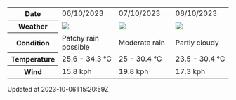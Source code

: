 
<table>
    <tr>
        <th>Date</th>
        <td>06/10/2023</td><td>07/10/2023</td><td>08/10/2023</td>
    </tr>
    <tr>
        <th>Weather</th>
        <td><img src="https://cdn.weatherapi.com/weather/64x64/day/176.png"/></td><td><img src="https://cdn.weatherapi.com/weather/64x64/day/302.png"/></td><td><img src="https://cdn.weatherapi.com/weather/64x64/day/116.png"/></td>
    </tr>
    <tr>
        <th>Condition</th>
        <td width="200px">Patchy rain possible</td><td width="200px">Moderate rain</td><td width="200px">Partly cloudy</td>
    </tr>
    <tr>
        <th>Temperature</th>
        <td>25.6 -  34.3 °C</td><td>25 -  30.4 °C</td><td>23.5 -  30.4 °C</td>
    </tr>
    <tr>
        <th>Wind</th>
        <td>15.8 kph</td><td>19.8 kph</td><td>17.3 kph</td>
    </tr>
</table>


Updated at 2023-10-06T15:20:59Z
